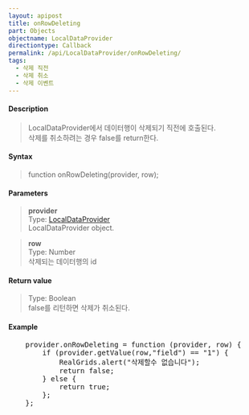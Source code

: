 ```yaml
---
layout: apipost
title: onRowDeleting
part: Objects
objectname: LocalDataProvider
directiontype: Callback
permalink: /api/LocalDataProvider/onRowDeleting/
tags:
  - 삭제 직전
  - 삭제 취소 
  - 삭제 이벤트
---
```



#### Description

> LocalDataProvider에서 데이터행이 삭제되기 직전에 호출된다.  
> 삭제를 취소하려는 경우 false를 return한다.

#### Syntax

> function onRowDeleting(provider, row);

#### Parameters

> **provider**  
> Type: [LocalDataProvider](/api/LocalDataProvider/)  
> LocalDataProvider object.

> **row**  
> Type: Number  
> 삭제되는 데이터행의 id

#### Return value

> Type: Boolean  
> false를 리턴하면 삭제가 취소된다.

#### Example

<pre class="prettyprint">
    provider.onRowDeleting = function (provider, row) {
        if (provider.getValue(row,"field") == "1") {
            RealGrids.alert("삭제할수 없습니다");
            return false;  
        } else {
            return true;
        };
    };
</pre>

